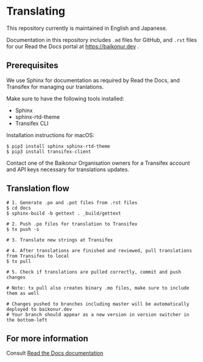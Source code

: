 # Translating

This repository currently is maintained in English and Japanese.

Documentation in this repository includes `.md` files for GitHub, and `.rst` files for our Read the Docs portal at https://baikonur.dev .

## Prerequisites

We use Sphinx for documentation as required by Read the Docs, and Transifex for managing our tranlations.

Make sure to have the following tools installed:
- Sphinx
- sphinx-rtd-theme
- Transifex CLI

Installation instructions for macOS:
```shell
$ pip3 install sphinx sphinx-rtd-theme
$ pip3 install transifex-client
```

Contact one of the Baikonur Organisation owners for a Transifex account and API keys necessary for translations updates.

## Translation flow

```shell
# 1. Generate .po and .pot files from .rst files
$ cd docs
$ sphinx-build -b gettext . _build/gettext

# 2. Push .po files for translation to Transifex
$ tx push -s

# 3. Translate new strings at Transifex

# 4. After translations are finished and reviewed, pull translations from Transifex to local
$ tx pull

# 5. Check if translations are pulled correctly, commit and push changes

# Note: tx pull also creates binary .mo files, make sure to include them as well

# Changes pushed to branches including master will be automatically deployed to baikonur.dev
# Your branch should appear as a new version in version switcher in the bottom-left
```

## For more information

Consult [Read the Docs documentation](https://docs.readthedocs.io/en/stable/guides/manage-translations.html)

